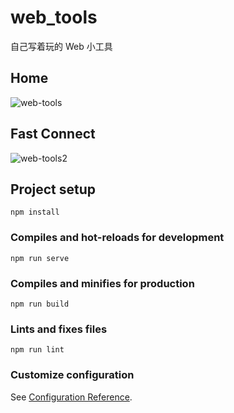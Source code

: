 # web_tools
自己写着玩的 Web 小工具

## Home

![web-tools](https://dududu.top/upload/2021/01/web-tools-fbeeb3a3a0a3476f86a4150a892af9e2.png)

## Fast Connect

![web-tools2](https://dududu.top/upload/2021/01/web-tools2-2e9a9403d3354ac58bae377a20968412.png)

## Project setup
```
npm install
```

### Compiles and hot-reloads for development
```
npm run serve
```

### Compiles and minifies for production
```
npm run build
```

### Lints and fixes files
```
npm run lint
```

### Customize configuration
See [Configuration Reference](https://cli.vuejs.org/config/).
